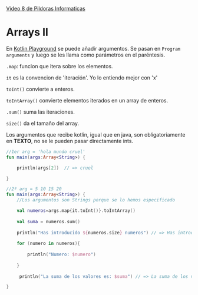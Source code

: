 [Video 8 de Pildoras Informaticas](https://youtu.be/pB53kHLbSYY?si=QeYhNPw_l4cug2i-)

# Arrays II

En [Kotlin Playground](https://play.kotlinlang.org/) se puede añadir argumentos. Se pasan en ```Program arguments``` y luego se les llama como parámetros en el paréntesis.

```.map```: funcion que itera sobre los elementos.

```it``` es la convencion de 'iteración'. Yo lo entiendo mejor con 'x'

```toInt()``` convierte a enteros.

```toIntArray()``` convierte elementos iterados en un array de enteros.

```.sum()``` suma las iteraciones.

```size()``` da el tamaño del array.

Los argumentos que recibe kotlin, igual que en java, son obligatoriamente en **TEXTO**, no se le pueden pasar directamente ints.

```Kotlin
//1er arg = 'hola mundo cruel'
fun main(args:Array<String>) {

    println(args[2])  // => cruel

}

//2º arg = 5 10 15 20
fun main(args:Array<String>) {
    //Los argumentos son Strings porque se lo hemos especificado

    val numeros=args.map{it.toInt()}.toIntArray()
    
    val suma = numeros.sum()
    
    println("Has introducido ${numeros.size} numeros") // => Has introducido 4 numeros 
    
    for (numero in numeros){
        
        println("Numero: $numero")
        
    }
    
     println("La suma de los valores es: $suma") // => La suma de los valores es: 50

}
```